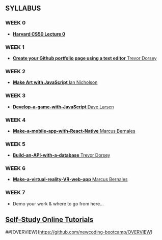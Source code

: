 ## SYLLABUS

### WEEK 0

* <a href="https://www.youtube.com/watch?v=y62zj9ozPOM/" target="_blank">**Harvard CS50 Lecture 0**</a>

### WEEK 1

* <a href="https://github.com/newcoding-bootcamp/1-Create-your-Github-portfolio-page" target="_blank">**Create your Github portfolio page using a text editor**  Trevor Dorsey</a>

### WEEK 2

* <a href="https://github.com/newcoding-bootcamp/2-Make-art-with-JavaScript" target="_blank">**Make Art with JavaScript**  Ian Nicholson</a>

### WEEK 3

* <a href="https://github.com/newcoding-bootcamp/3-Develop-a-game-with-JavaScript" target="_blank">**Develop-a-game-with-JavaScript**  Dave Larsen</a>

### WEEK 4

* <a href="https://github.com/newcoding-bootcamp/4-Make-a-mobile-app-with-React-Native" target="_blank">**Make-a-mobile-app-with-React-Native**  Marcus Bernales</a>

### WEEK 5

* <a href="https://github.com/newcoding-bootcamp/5-Build-an-API-with-a-database" target="_blank">**Build-an-API-with-a-database**  Trevor Dorsey</a>

### WEEK 6

* <a href="https://github.com/newcoding-bootcamp/6-Make-a-virtual-reality-VR-web-app" target="_blank">**Make-a-virtual-reality-VR-web-app**  Marcus Bernales</a>

### WEEK 7

* Demo your work & where to go from here...

## <a href="https://github.com/newcoding-bootcamp/Self-Study-Online-Tutorials" target="_blank">Self-Study Online Tutorials</a>
##[OVERVIEW}(https://github.com/newcoding-bootcamp/OVERVIEW)
